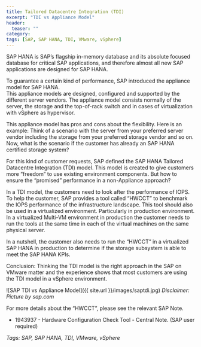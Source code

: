 ```yaml
---
title: Tailored Datacentre Integration (TDI)
excerpt: "TDI vs Appliance Model"
header:
  teaser: ""
category:
tags: [SAP, SAP HANA, TDI, VMware, vSphere]
---
```


SAP HANA is SAP’s flagship in-memory database and its absolute focused database for critical SAP applications, and therefore almost all new SAP applications are designed for SAP HANA.

To guarantee a certain kind of performance, SAP introduced the appliance model for SAP HANA.   
This appliance models are designed, configured and supported by the different server vendors. The appliance model consists normally of the server, the storage and the top-of-rack switch and in cases of virtualization with vSphere as hypervisor.

This appliance model has pros and cons about the flexibility. Here is an example: Think of a scenario with the server from your preferred server vendor including the storage from your preferred storage vendor and so on. Now, what is the scenario if the customer has already an SAP HANA certified storage system?

For this kind of customer requests, SAP defined the SAP HANA Tailored Datacentre Integration (TDI) model. This model is created to give customers more “freedom” to use existing environment components. But how to ensure the “promised” performance in a non-Appliance approach?

In a TDI model, the customers need to look after the performance of IOPS. To help the customer, SAP provides a tool called “HWCCT” to benchmark the IOPS performance of the infrastructure landscape. This tool should also be used in a virtualized environment. Particularly in production environment. In a virtualized Multi-VM environment in production the customer needs to run the tools at the same time in each of the virtual machines on the same physical server.

In a nutshell, the customer also needs to run the “HWCCT” in a virtualized SAP HANA in production to determine if the storage subsystem is able to meet the SAP HANA KPIs.

Conclusion: Thinking the TDI model is the right approach in the SAP on VMware matter and the experience shows that most customers are using the TDI model in a vSphere environment.

![SAP TDI vs Appliance Model]({{ site.url }}/images/saptdi.jpg)
*Disclaimer: Picture by sap.com*

For more details about the “HWCCT”, please see the relevant SAP Note.

* 1943937 - Hardware Configuration Check Tool - Central Note.
(SAP user required)

*Tags: SAP, SAP HANA, TDI, VMware, vSphere*
